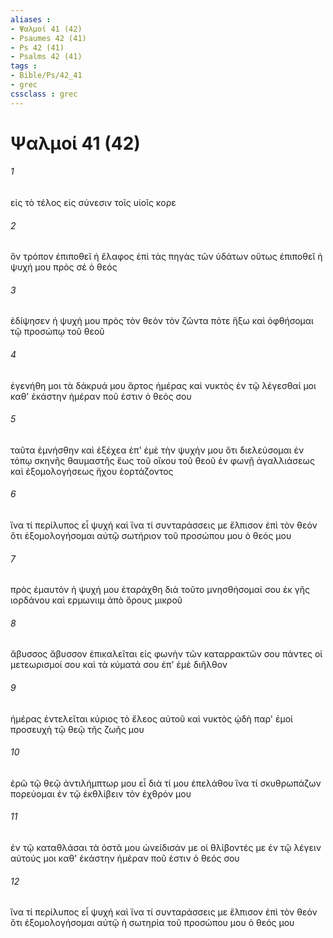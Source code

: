 ```yaml
---
aliases : 
- Ψαλμοί 41 (42)
- Psaumes 42 (41)
- Ps 42 (41)
- Psalms 42 (41)
tags : 
- Bible/Ps/42_41
- grec
cssclass : grec
---
```


# Ψαλμοί 41 (42)

###### 1
εἰς τὸ τέλος εἰς σύνεσιν τοῖς υἱοῖς κορε
###### 2
ὃν τρόπον ἐπιποθεῖ ἡ ἔλαφος ἐπὶ τὰς πηγὰς τῶν ὑδάτων οὕτως ἐπιποθεῖ ἡ ψυχή μου πρὸς σέ ὁ θεός
###### 3
ἐδίψησεν ἡ ψυχή μου πρὸς τὸν θεὸν τὸν ζῶντα πότε ἥξω καὶ ὀφθήσομαι τῷ προσώπῳ τοῦ θεοῦ
###### 4
ἐγενήθη μοι τὰ δάκρυά μου ἄρτος ἡμέρας καὶ νυκτὸς ἐν τῷ λέγεσθαί μοι καθ' ἑκάστην ἡμέραν ποῦ ἐστιν ὁ θεός σου
###### 5
ταῦτα ἐμνήσθην καὶ ἐξέχεα ἐπ' ἐμὲ τὴν ψυχήν μου ὅτι διελεύσομαι ἐν τόπῳ σκηνῆς θαυμαστῆς ἕως τοῦ οἴκου τοῦ θεοῦ ἐν φωνῇ ἀγαλλιάσεως καὶ ἐξομολογήσεως ἤχου ἑορτάζοντος
###### 6
ἵνα τί περίλυπος εἶ ψυχή καὶ ἵνα τί συνταράσσεις με ἔλπισον ἐπὶ τὸν θεόν ὅτι ἐξομολογήσομαι αὐτῷ σωτήριον τοῦ προσώπου μου ὁ θεός μου
###### 7
πρὸς ἐμαυτὸν ἡ ψυχή μου ἐταράχθη διὰ τοῦτο μνησθήσομαί σου ἐκ γῆς ιορδάνου καὶ ερμωνιιμ ἀπὸ ὄρους μικροῦ
###### 8
ἄβυσσος ἄβυσσον ἐπικαλεῖται εἰς φωνὴν τῶν καταρρακτῶν σου πάντες οἱ μετεωρισμοί σου καὶ τὰ κύματά σου ἐπ' ἐμὲ διῆλθον
###### 9
ἡμέρας ἐντελεῖται κύριος τὸ ἔλεος αὐτοῦ καὶ νυκτὸς ᾠδὴ παρ' ἐμοί προσευχὴ τῷ θεῷ τῆς ζωῆς μου
###### 10
ἐρῶ τῷ θεῷ ἀντιλήμπτωρ μου εἶ διὰ τί μου ἐπελάθου ἵνα τί σκυθρωπάζων πορεύομαι ἐν τῷ ἐκθλίβειν τὸν ἐχθρόν μου
###### 11
ἐν τῷ καταθλάσαι τὰ ὀστᾶ μου ὠνείδισάν με οἱ θλίβοντές με ἐν τῷ λέγειν αὐτούς μοι καθ' ἑκάστην ἡμέραν ποῦ ἐστιν ὁ θεός σου
###### 12
ἵνα τί περίλυπος εἶ ψυχή καὶ ἵνα τί συνταράσσεις με ἔλπισον ἐπὶ τὸν θεόν ὅτι ἐξομολογήσομαι αὐτῷ ἡ σωτηρία τοῦ προσώπου μου ὁ θεός μου
